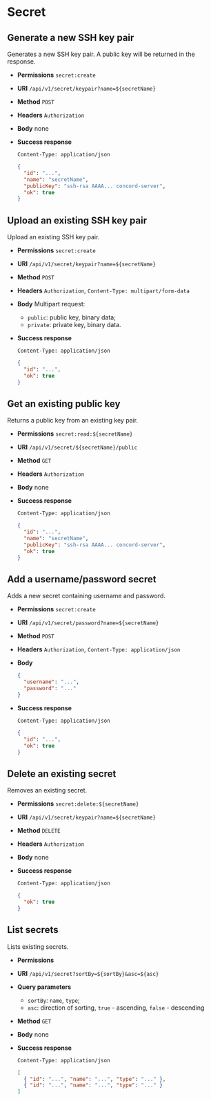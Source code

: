 # Secret

## Generate a new SSH key pair

Generates a new SSH key pair. A public key will be returned in the response.

* **Permissions** `secret:create`
* **URI** `/api/v1/secret/keypair?name=${secretName}`
* **Method** `POST`
* **Headers** `Authorization`
* **Body** none
* **Success response**
    ```
    Content-Type: application/json
    ```
    
    ```json
    {
      "id": "...",
      "name": "secretName",
      "publicKey": "ssh-rsa AAAA... concord-server",
      "ok": true
    }
    ```

## Upload an existing SSH key pair

Upload an existing SSH key pair.

* **Permissions** `secret:create`
* **URI** `/api/v1/secret/keypair?name=${secretName}`
* **Method** `POST`
* **Headers** `Authorization`, `Content-Type: multipart/form-data`
* **Body**
    Multipart request:
    - `public`: public key, binary data;
    - `private`: private key, binary data.
* **Success response**
    ```
    Content-Type: application/json
    ```
    
    ```json
    {
      "id": "...",
      "ok": true
    }
    ```

## Get an existing public key

Returns a public key from an existing key pair.

* **Permissions** `secret:read:${secretName}`
* **URI** `/api/v1/secret/${secretName}/public`
* **Method** `GET`
* **Headers** `Authorization`
* **Body**
    none
* **Success response**
    ```
    Content-Type: application/json
    ```
    
    ```json
    {
      "id": "...",
      "name": "secretName",
      "publicKey": "ssh-rsa AAAA... concord-server",
      "ok": true
    }
    ```
    
## Add a username/password secret

Adds a new secret containing username and password.

* **Permissions** `secret:create`
* **URI** `/api/v1/secret/password?name=${secretName}`
* **Method** `POST`
* **Headers** `Authorization`, `Content-Type: application/json`
* **Body**
    ```json
    {
      "username": "...",
      "password": "..."
    }
    ```
* **Success response**
    ```
    Content-Type: application/json
    ```
    
    ```json
    {
      "id": "...",
      "ok": true
    }
    ```

## Delete an existing secret

Removes an existing secret.

* **Permissions** `secret:delete:${secretName}`
* **URI** `/api/v1/secret/keypair?name=${secretName}`
* **Method** `DELETE`
* **Headers** `Authorization`
* **Body**
    none
* **Success response**
    ```
    Content-Type: application/json
    ```
    
    ```json
    {
      "ok": true
    }
    ```

## List secrets

Lists existing secrets.

* **Permissions**
* **URI** `/api/v1/secret?sortBy=${sortBy}&asc=${asc}`
* **Query parameters**
    - `sortBy`: `name`, `type`;
    - `asc`: direction of sorting, `true` - ascending, `false` - descending
* **Method** `GET`
* **Body**
    none
* **Success response**
    ```
    Content-Type: application/json
    ```
    
    ```json
    [
      { "id": "...", "name": "...", "type": "..." },
      { "id": "...", "name": "...", "type": "..." }
    ]
    ```
